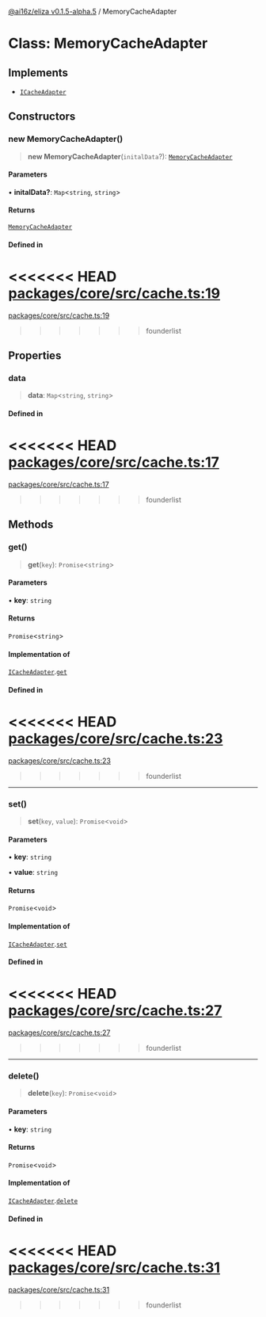 [@ai16z/eliza v0.1.5-alpha.5](../index.md) / MemoryCacheAdapter

# Class: MemoryCacheAdapter

## Implements

- [`ICacheAdapter`](../interfaces/ICacheAdapter.md)

## Constructors

### new MemoryCacheAdapter()

> **new MemoryCacheAdapter**(`initalData`?): [`MemoryCacheAdapter`](MemoryCacheAdapter.md)

#### Parameters

• **initalData?**: `Map`\<`string`, `string`\>

#### Returns

[`MemoryCacheAdapter`](MemoryCacheAdapter.md)

#### Defined in

<<<<<<< HEAD
[packages/core/src/cache.ts:19](https://github.com/ai16z/eliza/blob/main/packages/core/src/cache.ts#L19)
=======
[packages/core/src/cache.ts:19](https://github.com/konstantine25b/eliza/blob/main/packages/core/src/cache.ts#L19)
>>>>>>> founderlist

## Properties

### data

> **data**: `Map`\<`string`, `string`\>

#### Defined in

<<<<<<< HEAD
[packages/core/src/cache.ts:17](https://github.com/ai16z/eliza/blob/main/packages/core/src/cache.ts#L17)
=======
[packages/core/src/cache.ts:17](https://github.com/konstantine25b/eliza/blob/main/packages/core/src/cache.ts#L17)
>>>>>>> founderlist

## Methods

### get()

> **get**(`key`): `Promise`\<`string`\>

#### Parameters

• **key**: `string`

#### Returns

`Promise`\<`string`\>

#### Implementation of

[`ICacheAdapter`](../interfaces/ICacheAdapter.md).[`get`](../interfaces/ICacheAdapter.md#get)

#### Defined in

<<<<<<< HEAD
[packages/core/src/cache.ts:23](https://github.com/ai16z/eliza/blob/main/packages/core/src/cache.ts#L23)
=======
[packages/core/src/cache.ts:23](https://github.com/konstantine25b/eliza/blob/main/packages/core/src/cache.ts#L23)
>>>>>>> founderlist

***

### set()

> **set**(`key`, `value`): `Promise`\<`void`\>

#### Parameters

• **key**: `string`

• **value**: `string`

#### Returns

`Promise`\<`void`\>

#### Implementation of

[`ICacheAdapter`](../interfaces/ICacheAdapter.md).[`set`](../interfaces/ICacheAdapter.md#set)

#### Defined in

<<<<<<< HEAD
[packages/core/src/cache.ts:27](https://github.com/ai16z/eliza/blob/main/packages/core/src/cache.ts#L27)
=======
[packages/core/src/cache.ts:27](https://github.com/konstantine25b/eliza/blob/main/packages/core/src/cache.ts#L27)
>>>>>>> founderlist

***

### delete()

> **delete**(`key`): `Promise`\<`void`\>

#### Parameters

• **key**: `string`

#### Returns

`Promise`\<`void`\>

#### Implementation of

[`ICacheAdapter`](../interfaces/ICacheAdapter.md).[`delete`](../interfaces/ICacheAdapter.md#delete)

#### Defined in

<<<<<<< HEAD
[packages/core/src/cache.ts:31](https://github.com/ai16z/eliza/blob/main/packages/core/src/cache.ts#L31)
=======
[packages/core/src/cache.ts:31](https://github.com/konstantine25b/eliza/blob/main/packages/core/src/cache.ts#L31)
>>>>>>> founderlist
